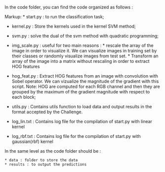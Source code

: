 In the code folder, you can find the code organized as follows :

Markup: * start.py : to run the classification task;
* kernel.py : Store the kernels used in the kernel SVM method;
* svm.py : solve the dual of the svm method with quadratic programming;
* img_scale.py : useful for two main reasons : 
          * rescale the array of the image in order to visualize it. We can visualize images in training set by their classes or randomly visualize images from test set.
          * Transform an array of the image into a matrix without rescaling in order to extract HOG features
* hog_feat.py : Extract HOG features from an image with convolution with Sobel operator. We can vizualize the magnitude
    of the gradient with this script. Note: HOG are computed for each RGB channel and then they are grouped by the
    maximum of the gradient magnitude with respect to each block;
* utils.py : Contains utils function to load data and output results in the format accepted by the Challenge.


* log_lin.txt : Contains log file for the compilation of start.py with linear kernel
* log_rbf.txt : Contains log file for the compilation of start.py with gaussian(rbf) kernel


In the same level as the code folder should be :

    * data : folder to store the data
    * results : to output the predictions
